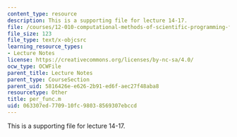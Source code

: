 ```yaml
---
content_type: resource
description: This is a supporting file for lecture 14-17.
file: /courses/12-010-computational-methods-of-scientific-programming-fall-2011/063307ed770910fc98038569307ebccd_per_func.m
file_size: 123
file_type: text/x-objcsrc
learning_resource_types:
- Lecture Notes
license: https://creativecommons.org/licenses/by-nc-sa/4.0/
ocw_type: OCWFile
parent_title: Lecture Notes
parent_type: CourseSection
parent_uid: 5816426e-e626-2b91-ed6f-aec27f48aba8
resourcetype: Other
title: per_func.m
uid: 063307ed-7709-10fc-9803-8569307ebccd
---
```

This is a supporting file for lecture 14-17.